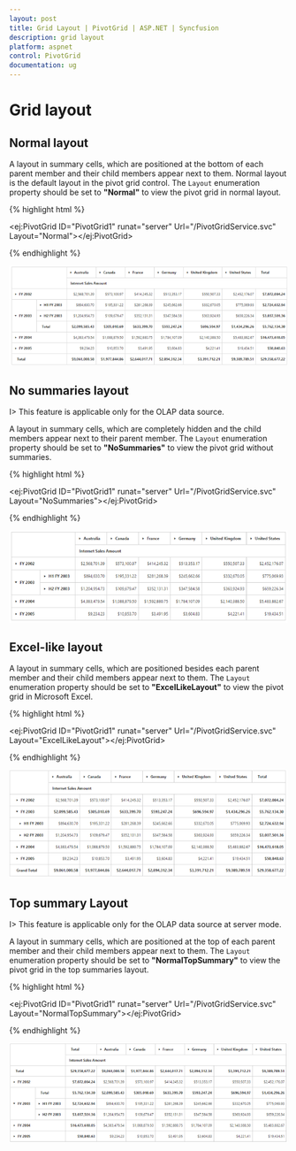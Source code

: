 ```yaml
---
layout: post
title: Grid Layout | PivotGrid | ASP.NET | Syncfusion
description: grid layout
platform: aspnet
control: PivotGrid
documentation: ug
---
```


# Grid layout

## Normal layout

A layout in summary cells, which are positioned at the bottom of each parent member and their child members appear next to them. Normal layout is the default layout in the pivot grid control. The `Layout` enumeration property should be set to **"Normal"** to view the pivot grid in normal layout.

{% highlight html %}

<ej:PivotGrid ID="PivotGrid1" runat="server" Url="/PivotGridService.svc" Layout="Normal"></ej:PivotGrid>

{% endhighlight %}

![Normal layout in ASP NET pivot grid control](Grid-Layout_images/layout-normal.png)

## No summaries layout

I> This feature is applicable only for the OLAP data source.

A layout in summary cells, which are completely hidden and the child members appear next to their parent member. The `Layout` enumeration property should be set to **"NoSummaries"** to view the pivot grid without summaries.

{% highlight html %}

<ej:PivotGrid ID="PivotGrid1" runat="server" Url="/PivotGridService.svc" Layout="NoSummaries"></ej:PivotGrid>

{% endhighlight %}

![No summaries layout in ASP NET pivot grid control](Grid-Layout_images/layout-nosummary.png)


## Excel-like layout

A layout in summary cells, which are positioned besides each parent member and their child members appear next to them. The `Layout` enumeration property should be set to **"ExcelLikeLayout"** to view the pivot grid in Microsoft Excel.

{% highlight html %}

<ej:PivotGrid ID="PivotGrid1" runat="server" Url="/PivotGridService.svc" Layout="ExcelLikeLayout"></ej:PivotGrid>

{% endhighlight %}

![Excel like layout in ASP NET pivot grid control](Grid-Layout_images/layout-excel.png)

## Top summary Layout

I> This feature is applicable only for the OLAP data source at server mode.

A layout in summary cells, which are positioned at the top of each parent member and their child members appear next to them. The `Layout` enumeration property should be set to **"NormalTopSummary"** to view the pivot grid in the top summaries layout.

{% highlight html %}

<ej:PivotGrid ID="PivotGrid1" runat="server" Url="/PivotGridService.svc" Layout="NormalTopSummary"></ej:PivotGrid>

{% endhighlight %}

![Top summary layout in ASP NET pivot grid control](Grid-Layout_images/layout-top.png)

